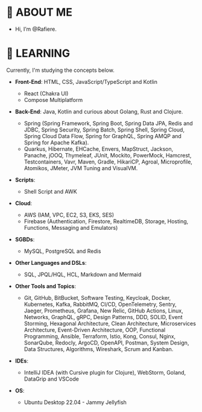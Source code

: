 # 👋 ABOUT ME

-  Hi, I’m @Rafiere.

# 👀 LEARNING

Currently, I'm studying the concepts below.


- **Front-End**: HTML, CSS, JavaScript/TypeScript and Kotlin
  - React (Chakra UI)
  - Compose Multiplatform

- **Back-End**: Java, Kotlin and curious about Golang, Rust and Clojure.
  - Spring (Spring Framework, Spring Boot, Spring Data JPA, Redis and JDBC, Spring Security, Spring Batch, Spring Shell, Spring Cloud, Spring Cloud Data Flow, Spring for GraphQL, Spring AMQP and Spring for Apache Kafka).
  - Quarkus, Hibernate, EHCache, Envers, MapStruct, Jackson, Panache, jOOQ, Thymeleaf, JUnit, Mockito, PowerMock, Hamcrest, Testcontainers, Vavr, Maven, Gradle, HikariCP, Agroal, Microprofile, Atomikos, JMeter, JVM Tuning and VisualVM.

- **Scripts**:
  - Shell Script and AWK

- **Cloud**: 
  - AWS (IAM, VPC, EC2, S3, EKS, SES)
  - Firebase (Authentication, Firestore, RealtimeDB, Storage, Hosting, Functions, Messaging and Emulators)

- **SGBDs**:
  - MySQL, PostgreSQL and Redis

- **Other Languages and DSLs**: 
  - SQL, JPQL/HQL, HCL, Markdown and Mermaid

- **Other Tools and Topics**:
  - Git, GitHub, BitBucket, Software Testing, Keycloak, Docker, Kubernetes, Kafka, RabbitMQ, CI/CD, OpenTelemetry, Sentry, Jaeger, Prometheus, Grafana, New Relic, GitHub Actions, Linux, Networks, GraphQL, gRPC, Design Patterns, DDD, SOLID, Event Storming, Hexagonal Architecture, Clean Architecture, Microservices Architecture, Event-Driven Architecture, OOP, Functional Programming, Ansible, Terraform, Istio, Kong, Consul, Nginx, SonarQube, Redocly, ArgoCD, OpenAPI, Postman, System Design, Data Structures, Algorithms, Wireshark, Scrum and Kanban.

- **IDEs**:
  - IntelliJ IDEA (with Cursive plugin for Clojure), WebStorm, Goland, DataGrip and VSCode

- **OS**:
  - Ubuntu Desktop 22.04 - Jammy Jellyfish
